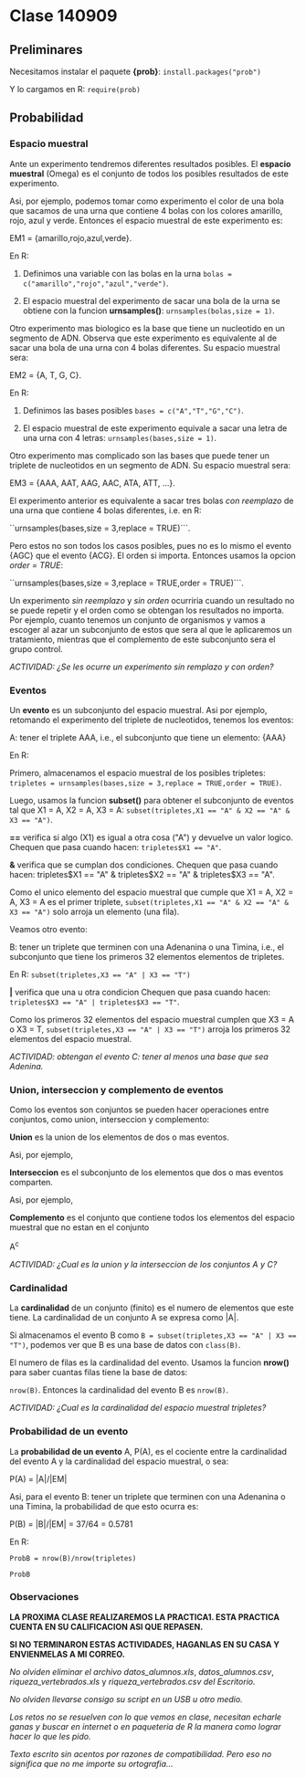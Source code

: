 # Clase 140909

## Preliminares

Necesitamos instalar el paquete **{prob}**: ```install.packages("prob")```

Y lo cargamos en R: ```require(prob)```


## Probabilidad

### Espacio muestral

Ante un experimento tendremos diferentes resultados posibles. El **espacio muestral** (Omega) es el conjunto de todos los posibles resultados de este experimento. 

Asi, por ejemplo, podemos tomar como experimento el color de una bola que sacamos de una urna que contiene 4 bolas con los colores amarillo, rojo, azul y verde. Entonces el espacio muestral de este experimento es:

EM1 = {amarillo,rojo,azul,verde}.

En R:

1. Definimos una variable con las bolas en la urna ```bolas = c("amarillo","rojo","azul","verde")```.

2. El espacio muestral del experimento de sacar una bola de la urna se obtiene con la funcion **urnsamples()**: ```urnsamples(bolas,size = 1)```.

Otro experimento mas biologico es la base que tiene un nucleotido en un segmento de ADN. Observa que este experimento es equivalente al de sacar una bola de una urna con 4 bolas diferentes. Su espacio muestral sera:

EM2 = {A, T, G, C}.

En R:

1. Definimos las bases posibles ```bases = c("A","T","G","C")```.

2. El espacio muestral de este experimento equivale a sacar una letra de una urna con 4 letras: ```urnsamples(bases,size = 1)```.

Otro experimento mas complicado son las bases que puede tener un triplete de nucleotidos en un segmento de ADN. Su espacio muestral sera:

EM3 = {AAA, AAT, AAG, AAC, ATA, ATT, ...}.

El experimento anterior es equivalente a sacar tres bolas _con reemplazo_ de una urna que contiene 4 bolas diferentes, i.e. en R:

``urnsamples(bases,size = 3,replace = TRUE)```.

Pero estos no son todos los casos posibles, pues no es lo mismo el evento {AGC} que el evento {ACG}. El orden si importa. Entonces usamos la opcion _order = TRUE_: 

``urnsamples(bases,size = 3,replace = TRUE,order = TRUE)```.

Un experimento _sin reemplazo_ y _sin orden_ ocurriria cuando un resultado no se puede repetir y el orden como se obtengan los resultados no importa. Por ejemplo, cuanto tenemos un conjunto de organismos y vamos a escoger al azar un subconjunto de estos que sera al que le aplicaremos un tratamiento, mientras que el complemento de este subconjunto sera el grupo control.

_ACTIVIDAD: ¿Se les ocurre un experimento sin remplazo y con orden?_

### Eventos

Un **evento** es un subconjunto del espacio muestral. Asi por ejemplo, retomando el experimento del triplete de nucleotidos, tenemos los eventos:

A: tener el triplete AAA, i.e., el subconjunto que tiene un elemento: {AAA}

En R: 

Primero, almacenamos el espacio muestral de los posibles tripletes: ```tripletes = urnsamples(bases,size = 3,replace = TRUE,order = TRUE)```.

Luego, usamos la funcion **subset()** para obtener el subconjunto de eventos tal que X1 = A, X2 = A, X3 = A: ```subset(tripletes,X1 == "A" & X2 == "A" & X3 == "A")```. 

**==** verifica si algo (X1) es igual a otra cosa ("A") y devuelve un valor logico. Chequen que pasa cuando hacen: ```tripletes$X1 == "A"```.

**&** verifica que se cumplan dos condiciones. Chequen que pasa cuando hacen: tripletes$X1 == "A" & tripletes$X2 == "A" & tripletes$X3 == "A".

Como el unico elemento del espacio muestral que cumple que X1 = A, X2 = A, X3 = A es el primer triplete, ```subset(tripletes,X1 == "A" & X2 == "A" & X3 == "A")``` solo arroja un elemento (una fila).

Veamos otro evento:

B: tener un triplete que terminen con una Adenanina o una Timina, i.e., el subconjunto que tiene los primeros 32 elementos elementos de tripletes.

En R: ```subset(tripletes,X3 == "A" | X3 == "T")```

**|** verifica que una u otra condicion Chequen que pasa cuando hacen: ```tripletes$X3 == "A" | tripletes$X3 == "T"```.

Como los primeros 32 elementos del espacio muestral cumplen que X3 = A o X3 = T, ```subset(tripletes,X3 == "A" | X3 == "T")``` arroja los primeros 32 elementos del espacio muestral.

_ACTIVIDAD: obtengan el evento C: tener al menos una base que sea Adenina._

### Union, interseccion y complemento de eventos

Como los eventos son conjuntos se pueden hacer operaciones entre conjuntos, como union, interseccion y complemento:

**Union** es la union de los elementos de dos o mas eventos.

Asi, por ejemplo, 

**Interseccion** es el subconjunto de los elementos que dos o mas eventos comparten.

Asi, por ejemplo,

**Complemento** es el conjunto que contiene todos los elementos del espacio muestral que no estan en el conjunto

A<sup>c</sup>

_ACTIVIDAD: ¿Cual es la union y la interseccion de los conjuntos A y C?_



### Cardinalidad

La **cardinalidad** de un conjunto (finito) es el numero de elementos que este tiene. La cardinalidad de un conjunto A se expresa como |A|.

Si almacenamos el evento B como ```B = subset(tripletes,X3 == "A" | X3 == "T")```, podemos ver que B es una base de datos con ```class(B)```. 

El numero de filas es la cardinalidad del evento. Usamos la funcion **nrow()** para saber cuantas filas tiene la base de datos:

```nrow(B)```. Entonces la cardinalidad del evento B es ```nrow(B)```.

_ACTIVIDAD: ¿Cual es la cardinalidad del espacio muestral tripletes?_

### Probabilidad de un evento

La **probabilidad de un evento** A, P(A), es el cociente entre la cardinalidad del evento A y la cardinalidad del espacio muestral, o sea:

P(A) = |A|/|EM|

Asi, para el evento B: tener un triplete que terminen con una Adenanina o una Timina, la probabilidad de que esto ocurra es:

P(B) = |B|/|EM| = 37/64 = 0.5781

En R:

```ProbB = nrow(B)/nrow(tripletes)```

```ProbB```


### Observaciones

**LA PROXIMA CLASE REALIZAREMOS LA PRACTICA1. ESTA PRACTICA CUENTA EN SU CALIFICACION ASI QUE REPASEN.**

**SI NO TERMINARON ESTAS ACTIVIDADES, HAGANLAS EN SU CASA Y ENVIENMELAS A MI CORREO.**

_No olviden eliminar el archivo_ *datos_alumnos.xls*, *datos_alumnos.csv*, *riqueza_vertebrados.xls* y *riqueza_vertebrados.csv* _del Escritorio._

_No olviden llevarse consigo su script en un USB u otro medio._

_Los retos no se resuelven con lo que vemos en clase, necesitan echarle ganas y buscar en internet o en paqueteria de R la manera como lograr hacer lo que les pido._

_Texto escrito sin acentos por razones de compatibilidad. Pero eso no significa que no me importe su ortografia..._

